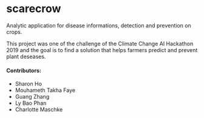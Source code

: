 # scarecrow

Analytic application for disease informations, detection and prevention on crops. 

This project was one of the challenge of the Climate Change AI Hackathon 2019 and the goal is to find a solution that helps farmers predict and prevent plant deseases.








#### Contributors:

- Sharon Ho
- Mouhameth Takha Faye
- Guang Zhang 
- Ly Bao Phan
- Charlotte Maschke
